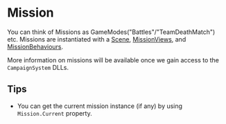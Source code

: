 # Mission

You can think of Missions as GameModes("Battles"/"TeamDeathMatch") etc. Missions are instantiated with a [Scene](scene.md), [MissionViews](missionbehaviour/missionview.md), and [MissionBehaviours](missionbehaviour/).

More information on missions will be available once we gain access to the `CampaignSystem` DLLs.

## Tips

* You can get the current mission instance \(if any\) by using `Mission.Current` property.

